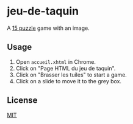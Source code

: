 # jeu-de-taquin

A [15 puzzle](https://en.wikipedia.org/wiki/15_puzzle) game with an image.

## Usage

1. Open ```accueil.xhtml``` in Chrome.
2. Click on "Page HTML du jeu de taquin".
3. Click on "Brasser les tuiles" to start a game.
4. Click on a slide to move it to the grey box.

## License
[MIT](https://raw.githubusercontent.com/Nakwendaa/jeu-de-taquin/master/LICENSE)

